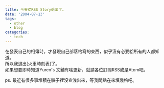 ```yaml
---
title: 今天從RSS Story退出了。
date: '2004-07-13'
tags:
  - other
  - blog
categories:
  - tech
---
```

在發表自己的相簿時，才發現自己部落格寫的東西，似乎沒有必要給所有的人都知道。  
所以我退出\[火車時刻表\]了。  
如果想要即時知道Yuren's 文舖有啥更新，就請各位訂閱RSS或是Atom吧。  
  
ps. 最近有很多事堆積在腦子裡沒宣洩出來，等我閒點在來填幾格吧。